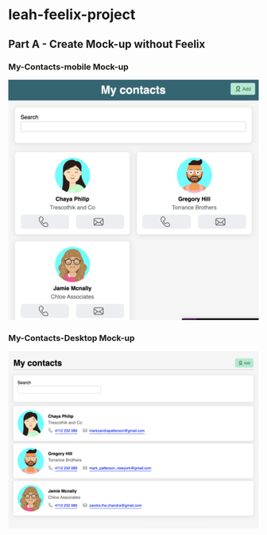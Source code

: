 # leah-feelix-project

## Part A - Create Mock-up without Feelix

### My-Contacts-mobile Mock-up

![alt text](./public/my-contacts-mobile.png)

### My-Contacts-Desktop Mock-up

![alt text](./public/my-contacts-desktop.png)
